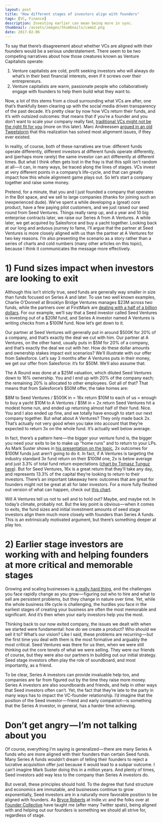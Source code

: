 ```yaml
---
layout: post
title: "How different stages of investors align with founders" 
tags: [VC, Finance]
description: Investing earlier can mean being more in sync.
thumbnail: /assets/images/thumbnails/camo2.png
date: 2017-02-06
---
```


To say that there’s disagreement about whether VCs are aligned with their founders would be a serious understatement. There seem to be two competing narratives about how those creatures known as Venture Capitalists operate:

1. Venture capitalists are cold, profit seeking investors who will always do what’s in their best financial interests, even if it screws over their entrepreneurs.
2. Venture capitalists are warm, passionate people who collaboratively engage with founders to help them build what they want to.

Now, a lot of this stems from a cloud surrounding what VCs are after, one that’s thankfully been clearing up with the social media driven transparency of the past decade. It’s pretty clear by now how VCs return their funds, and it’s with outsized outcomes: that means that if you’re a founder and you don’t want to scale your company really fast, [traditional VCs might not be the right fit for you](http://venturebeat.com/2016/07/30/how-the-indie-vc-model-is-disrupting-vc-firms/) (more on this later). Marc Andreessen [argued in an old Tweetstorm](https://pando.com/2015/03/25/andreessen-vc-entrepreneur-misalignment-is-a-myth/) that this realization has solved most alignment issues, if they ever existed.

In reality, of course, both of these narratives are true: different funds operate differently, different investors at different funds operate differently, and (perhaps more rarely) the same investor can act differently at different times. But what I think often gets lost in the fray is that this split isn’t random at all — it can, in many ways, be traced along the lines of stages. VCs invest at very different points in a company’s life-cycle, and that can greatly impact how this whole alignment game plays out. So let’s start a company together and raise some money.

Pretend, for a minute, that you and I just founded a company that operates in the Bot space, and we sell to large companies (thanks for joining such an inexperienced dude). We’ve spent a while developing a (great) core product, have a few paying pilot customers, and we just raised our seed round from Seed Ventures. Things really ramp up, and a year and 10 big enterprise contracts later, we raise our Series A from A Ventures. A while later, we get acquired by Salesforce and buy a yacht together. Looking back at our long and arduous journey to fame, I’ll argue that the partner at Seed Ventures is more closely aligned with us than the partner at A Ventures for two key reasons. I’m also presenting the scenario as a story rather than a series of charts and cold numbers (many other articles on this topic), because I think it communicates the message more effectively.

# 1) Fund sizes impact when investors are looking to exit

Although this isn’t strictly true, seed funds are generally way smaller in size than funds focused on Series A and later. To use two well known examples, Charlie O'Donnell at Brooklyn Bridge Ventures manages $23M across two funds, while the partners over at FirstMark are [dealing with a half of a billion dollars](http://firstmarkcap.com/firstmark-iv/). For our example, we’ll say that a Seed investor called Seed Ventures is investing out of a $20M fund, and Series A investor named A Ventures is writing checks from a $100M fund. Now let’s get down to it.

Our partner at Seed Ventures will generally put in around $500K for 20% of a company, and that’s exactly the deal we cut with him. Our partner at A Ventures, on the other hand, usually puts in $5M for 20% of a company, and that’s exactly the deal we cut with her. How do these dollar amounts and ownership stakes impact exit scenarios? We’ll illustrate with our offer from Salesforce. Let’s say 3 months after A Ventures puts in their money, we get our offer from Salesforce: it’s for $50M. We’ll also assume that:

The A Round was done at a $25M valuation, which diluted Seed Ventures down to 16% ownership.
You and I end up with 20% of the company each; the remaining 20% is allocated to other employees.
Got all of that? That means that from Salesforce’s $50M offer, the take homes are:

$8M to Seed Ventures / $500K in = 16x return
$10M to each of us = enough to buy a yacht
$10M to A Ventures / $5M in = 2x return
Seed Ventures hit a modest home run, and ended up returning almost half of their fund. Nice. You and I also ended up fine, and we totally have enough to start our next company together. But what about A Ventures? They only made back 2x. That’s actually not very good when you take into account that they’re expected to return 3x on the whole fund. It’s actually well below average.

In fact, there’s a pattern here — the bigger your venture fund is, the bigger you need your exits to be to make up “home runs” and to return to your LPs. As Mark Suster shows in [his presentation on the topic](http://www.slideshare.net/msuster/final-san-diego-venture-group-keynote-2016/27-27Lets_take_what_by_most), 2x outcomes for $100M funds just aren’t going to do it. In fact, if A Ventures is targeting the industry standard 3x fund return on their $100M one, 2x is below average and just 3.3% of total fund return expectations ([chart by Tomasz Tunguz here](http://tomtunguz.com/how-to-align-founder-and-vc-incentives-why-fund-size-matters/)). But for Seed Ventures, 16x is a great return that they’ll take any day, and represents 13.3% of the capital they’re looking to return to their investors. There’s an important takeaway here: outcomes that are great for founders might not be great at all for later investors. For a more fully fleshed out version of what can happen, check out [this chart](http://www.socaltech.com/articles/entrepreneur-and-investor-alignment/a-00075.html).

Will A Ventures tell us not to sell and to hold out? Maybe, and maybe not. In today’s climate, probably not. But the key point is obvious — when it comes to exits, the fund sizes and initial investment amounts of seed stage investors align them much more closely with founders than Series A funds. This is an extrinsically motivated argument, but there’s something deeper at play too.

# 2) Earlier stage investors are working with and helping founders at more critical and memorable stages

Growing and scaling businesses is [a really hard thing](https://www.amazon.com/Hard-Thing-About-Things-Building/dp/0062273205), and the challenges you face rapidly change as you grow — figuring out who to hire and what to sell are persistent problems, but they change in nature over time. Yet, while the whole business life cycle is challenging, the hurdles you face in the earliest stages of creating your business are often the most memorable and significant. And it’s then when your early investors help you the most.

Thinking back to our now exited company, the issues we dealt with when we started were fundamental: how do we create a product? Who should we sell it to? What’s our vision? Like I said, these problems are recurring — but the first time you deal with them is the most formative and arguably the most critical. Seed Ventures was there for us then, when we were still thinking out the core tenets of what we were selling. They were our friends of course, but they were also our partners in building out our initial strategy. Seed stage investors often play the role of soundboard, and most importantly, as a friend. 

To be clear, Series A investors can provide invaluable help too, and companies are far from figured out by the time they raise more money. Series A investors are also soundboards and friends, and help in other ways that Seed investors often can’t. Yet, the fact that they’re late to the party in many ways has to impact the VC-founder relationship. I’d imagine that the position of the Seed investor — friend and early compatriot––is something that the Series A investor, in general, has a harder time achieving.

# Don’t get angry — I’m not talking about you

Of course, everything I‘m saying is generalized — there are many Series A funds who are more aligned with their founders than certain Seed funds. Many Series A funds wouldn’t dream of telling their founders to reject a lucrative acquisition offer just because it would lead to a subpar outcome. I can’t imagine Mark Suster doing this in a million years. And plenty of times, Seed investors add way less to the company than Series A investors do.

But overall, these principles should hold. To the degree that fund structure and economics are immutable, and businesses continue to grow exponentially, Seed investors are in a naturally more favorable position to be aligned with founders. As [Bryce Roberts](https://twitter.com/bryce) at Indie.vc and the folks over at [Founder Collective](http://www.foundercollective.com/) have taught me (after many Twitter spats), being aligned with and helping out our founders is something we should all strive for, regardless of stage.